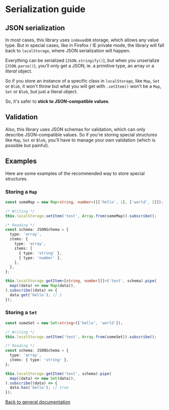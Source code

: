 # Serialization guide

## JSON serialization

In most cases, this library uses `indexedDB` storage, which allows any value type.
But in special cases, like in Firefox / IE private mode, the library will fall back to `localStorage`,
where JSON serialization will happen.

Everything can be serialized (`JSON.stringify()`), but when you unserialize (`JSON.parse()`),
you'll only get a JSON, ie. a primitive type, an array or a *literal* object.

So if you store an instance of a specific class in `localStorage`, like `Map`, `Set` or `Blob`,
it won't throw but what you will get with `.setItem()` won't be a `Map`, `Set` or `Blob`, but just a literal object.

So, it's safer to **stick to JSON-compatible values**.

## Validation

Also, this library uses JSON schemas for validation, which can only describe JSON-compatible values.
So if you're storing special structures like `Map`, `Set` or `Blob`, you'll have to manage your own validation (which is possible but painful).

## Examples

Here are some examples of the recommended way to store special structures.

### Storing a `Map`

```typescript
const someMap = new Map<string, number>([['hello', 1], ['world', 2]]);

/* Writing */
this.localStorage.setItem('test', Array.from(someMap)).subscribe();

/* Reading */
const schema: JSONSchema = {
  type: 'array',
  items: {
    type: 'array',
    items: [
      { type: 'string' },
      { type: 'number' },
    ],
  },
};

this.localStorage.getItem<[string, number][]>('test', schema).pipe(
  map((data) => new Map(data)),
).subscribe((data) => {
  data.get('hello'); // 1
});
```

### Storing a `Set`

```typescript
const someSet = new Set<string>(['hello', 'world']);

/* Writing */
this.localStorage.setItem('test', Array.from(someSet)).subscribe();

/* Reading */
const schema: JSONSchema = {
  type: 'array',
  items: { type: 'string' },
};

this.localStorage.getItem('test', schema).pipe(
  map((data) => new Set(data)),
).subscribe((data) => {
  data.has('hello'); // true
});
```

[Back to general documentation](../README.md)
